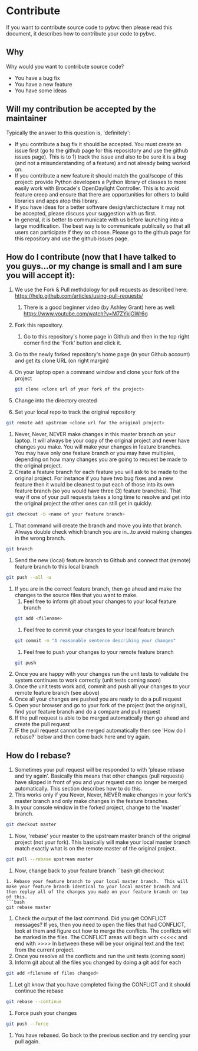 # Contribute
If you want to contribute source code to pybvc then please read this document, it describes how to
contribute your code to pybvc.

## Why
Why would you want to contribute source code?
- You have a bug fix
- You have a new feature
- You have some ideas

## Will my contribution be accepted by the maintainer
Typically the answer to this question is, 'definitely':
- If you contribute a bug fix it should be accepted.  You must create an issue first (go to the github page for this reposistory and use the github issues page).  This is to 1) track the issue and also to be sure it is a bug (and not a misunderstanding of a feature) and not already being worked on.
- If you contribute a new feature it should match the goal/scope of this project:  provide Python developers a Python library of classes to more easily work with Brocade's OpenDaylight Controller. This is to avoid feature creep and ensure that there are opportunities for others to build libraries and apps atop this library.
- If you have ideas for a better software design/archictecture it may not be accepted, please discuss your suggestion with us first. 
- In general, it is better to communicate with us before launching into a large modification.  The best way is to communicate publically so that all users can participate if they so choose.  Please go to the github page for this repository and use the github issues page.

## How do I contribute (now that I have talked to you guys...or my change is small and I am sure you will accept it):

1. We use the Fork & Pull methdology for pull requests as described here:  https://help.github.com/articles/using-pull-requests/
    1. There is a good beginner video (by Ashley Grant) here as well: https://www.youtube.com/watch?v=M7ZYkjOWr6g
1. Fork this repository.
    1. Go to this repository's home page in Github and then in the top right corner find the 'Fork' button and click it.
1. Go to the newly forked repository's home page (in your Github account) and get its clone URL (on right margin)
1. On your laptop open a command window and clone your fork of the project

	```bash
	git clone <clone url of your fork of the project>
	```
1. Change into the directory created
1. Set your local repo to track the original repository

```bash
git remote add upstream <clone url for the original project>
```
1. Never, Never, NEVER make changes in this master branch on your laptop.  It will always be your copy of the original project and never have changes you make.  You will make your changes in feature branches.  You may have only one feature branch or you may have multiples, depending on how many changes you are going to request be made to the original project.
1. Create a feature branch for each feature you will ask to be made to the original project.  For instance if you have two bug fixes and a new feature then it would be cleanest to put each of those into its own feature branch (so you would have three (3) feature branches).  That way if one of your pull requests takes a long time to resolve and get into the original project the other ones can still get in quickly.
```bash
git checkout -b <name of your feature branch>
```
1. That command will create the branch and move you into that branch.  Always double check which branch you are in...to avoid making changes in the wrong branch.
```bash
git branch
```
1. Send the new (local) feature branch to Github and connect that (remote) feature branch to this local branch
```bash
git push --all -u
```
1. If you are in the correct feature branch, then go ahead and make the changes to the source files that you want to make.
    1. Feel free to inform git about your changes to your local feature branch
    ```bash
    git add <filename>
    ```
    1. Feel free to commit your changes to your local feature branch
    ```bash
    git commit -m "A reasonable sentence describing your changes"
    ```
    1. Feel free to push your changes to your remote feature branch
    ```bash
    git push
    ```
1. Once you are happy with your changes run the unit tests to validate the system continues to work correctly (unit tests coming soon)
1. Once the unit tests work add, commit and push all your changes to your remote feature branch (see above)
1. Once all your changes are pushed you are ready to do a pull request 
1. Open your browser and go to your fork of the project (not the original), find your feature branch and do a compare and pull request
1. If the pull request is able to be merged automatically then go ahead and create the pull request
1. IF the pull request cannot be merged automatically then see 'How do I rebase?' below and then come back here and try again.


## How do I rebase?
1. Sometimes your pull request will be responded to with 'please rebase and try again'.  Basically this means that other changes (pull requests) have slipped in front of you and your request can no longer be merged automatically.  This section describes how to do this.
1. This works only if you Never, Never, NEVER make changes in your fork's master branch and only make changes in the feature branches.
1. In your console window in the forked project, change to the 'master' branch.
```bash
git checkout master
```
1. Now, 'rebase' your master to the upstream master branch of the original project (not your fork).  This basically will make your local master branch match exactly what is on the remote master of the original project.
```bash
git pull --rebase upstream master
```
1. Now, change back to your feature branch
``bash
git checkout <feature branch name>
```
1. Rebase your feature branch to your local master branch.  This will make your feature branch identical to your local master branch and then replay all of the changes you made on your feature branch on top of this.
```bash
git rebase master
```
1. Check the output of the last command.  Did you get CONFLICT messages?  If yes, then you need to open the files that had CONFLICT, look at them and figure out how to merge the conflicts.  The conflicts will be marked in the files.  The CONFLICT areas will begin with <<<<< and end with >>>>  In between these will be your original text and the text from the current project.   
1. Once you resolve all the conflicts and run the unit tests (coming soon)
1. Inform git about all the files you changed by doing a git add for each
```bash
git add <filename of files changed>
```
1. Let git know that you have completed fixing the CONFLICT and it should continue the rebase
```bash
git rebase --continue
```
1. Force push your changes
```bash
git push --force
```
1. You have rebased.  Go back to the previous section and try sending your pull again.


